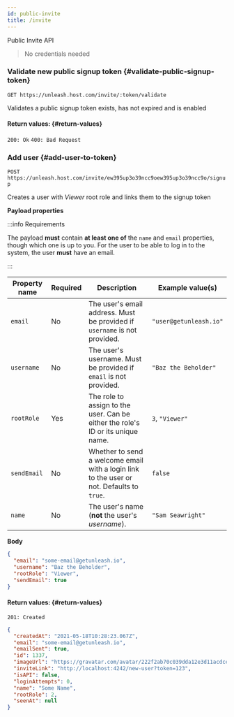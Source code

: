 ```yaml
---
id: public-invite
title: /invite
---
```


Public Invite API 

> No credentials needed

### Validate new public signup token {#validate-public-signup-token}

`GET https://unleash.host.com/invite/:token/validate`

Validates a public signup token exists, has not expired and is enabled

#### Return values: {#return-values}

`200: Ok` `400: Bad Request`

### Add user {#add-user-to-token}

`POST https://unleash.host.com/invite/ew395up3o39ncc9oew395up3o39ncc9o/signup`

Creates a user with _Viewer_ root role and links them to the signup token

**Payload properties**

:::info Requirements

The payload **must** contain **at least one of** the `name` and `email` properties, though which one is up to you. For the user to be able to log in to the system, the user **must** have an email.

:::

| Property name | Required | Description | Example value(s) |
| --- | --- | --- | --- |
| `email` | No | The user's email address. Must be provided if `username` is not provided. | `"user@getunleash.io"` |
| `username` | No | The user's username. Must be provided if `email` is not provided. | `"Baz the Beholder"` |
| `rootRole` | Yes | The role to assign to the user. Can be either the role's ID or its unique name. | `3`, `"Viewer"` |
| `sendEmail` | No | Whether to send a welcome email with a login link to the user or not. Defaults to `true`. | `false` |
| `name` | No | The user's name (**not** the user's _username_). | `"Sam Seawright" ` |

**Body**

```json
{
  "email": "some-email@getunleash.io",
  "username": "Baz the Beholder",
  "rootRole": "Viewer",
  "sendEmail": true
}
```

#### Return values: {#return-values}

`201: Created`

```json
{
  "createdAt": "2021-05-18T10:28:23.067Z",
  "email": "some-email@getunleash.io",
  "emailSent": true,
  "id": 1337,
  "imageUrl": "https://gravatar.com/avatar/222f2ab70c039dda12e3d11acdcebd02?size=42&default=retro",
  "inviteLink": "http://localhost:4242/new-user?token=123",
  "isAPI": false,
  "loginAttempts": 0,
  "name": "Some Name",
  "rootRole": 2,
  "seenAt": null
}
```


